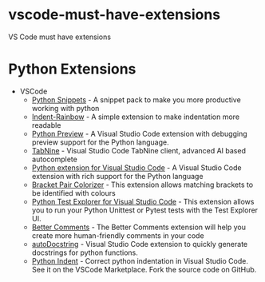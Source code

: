 # vscode-must-have-extensions
VS Code must have extensions

# Python Extensions
* VSCode
    * [Python Snippets](https://marketplace.visualstudio.com/items?itemName=frhtylcn.pythonsnippets) - A snippet pack to make you more productive working with python
    * [Indent-Rainbow](https://marketplace.visualstudio.com/items?itemName=oderwat.indent-rainbow) - A simple extension to make indentation more readable
    * [Python Preview](https://marketplace.visualstudio.com/items?itemName=dongli.python-preview) - A Visual Studio Code extension with debugging preview support for the Python language.
    * [TabNine](https://marketplace.visualstudio.com/items?itemName=TabNine.tabnine-vscode&ssr=false) - Visual Studio Code TabNine client, advanced AI based autocomplete 
    * [Python extension for Visual Studio Code](https://marketplace.visualstudio.com/items?itemName=ms-python.python) - A Visual Studio Code extension with rich support for the Python language
    * [Bracket Pair Colorizer](https://marketplace.visualstudio.com/items?itemName=CoenraadS.bracket-pair-colorizer) - This extension allows matching brackets to be identified with colours
    * [Python Test Explorer for Visual Studio Code](https://marketplace.visualstudio.com/items?itemName=LittleFoxTeam.vscode-python-test-adapter) - This extension allows you to run your Python Unittest or Pytest tests with the Test Explorer UI.
    * [Better Comments](https://marketplace.visualstudio.com/items?itemName=aaron-bond.better-comments) - The Better Comments extension will help you create more human-friendly comments in your code
    * [autoDocstring](https://marketplace.visualstudio.com/items?itemName=njpwerner.autodocstring) - Visual Studio Code extension to quickly generate docstrings for python functions.
    * [Python Indent](https://marketplace.visualstudio.com/items?itemName=KevinRose.vsc-python-indent) - Correct python indentation in Visual Studio Code. See it on the VSCode Marketplace. Fork the source code on GitHub.
    
